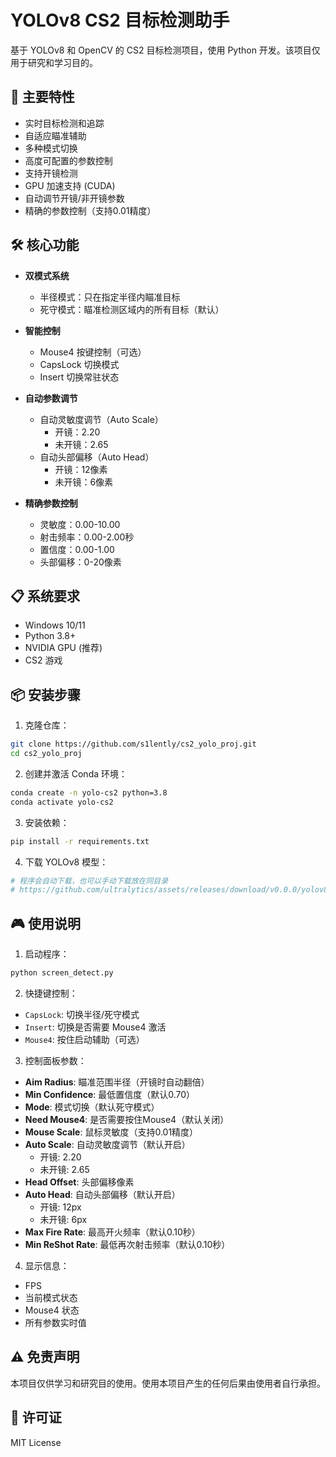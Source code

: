 # YOLOv8 CS2 目标检测助手

基于 YOLOv8 和 OpenCV 的 CS2 目标检测项目，使用 Python 开发。该项目仅用于研究和学习目的。

## 🚀 主要特性

- 实时目标检测和追踪
- 自适应瞄准辅助
- 多种模式切换
- 高度可配置的参数控制
- 支持开镜检测
- GPU 加速支持 (CUDA)
- 自动调节开镜/非开镜参数
- 精确的参数控制（支持0.01精度）

## 🛠️ 核心功能

- **双模式系统**
  - 半径模式：只在指定半径内瞄准目标
  - 死守模式：瞄准检测区域内的所有目标（默认）

- **智能控制**
  - Mouse4 按键控制（可选）
  - CapsLock 切换模式
  - Insert 切换常驻状态

- **自动参数调节**
  - 自动灵敏度调节（Auto Scale）
    - 开镜：2.20
    - 未开镜：2.65
  - 自动头部偏移（Auto Head）
    - 开镜：12像素
    - 未开镜：6像素

- **精确参数控制**
  - 灵敏度：0.00-10.00
  - 射击频率：0.00-2.00秒
  - 置信度：0.00-1.00
  - 头部偏移：0-20像素

## 📋 系统要求

- Windows 10/11
- Python 3.8+
- NVIDIA GPU (推荐)
- CS2 游戏

## 📦 安装步骤

1. 克隆仓库：
```bash
git clone https://github.com/s1lently/cs2_yolo_proj.git
cd cs2_yolo_proj
```

2. 创建并激活 Conda 环境：
```bash
conda create -n yolo-cs2 python=3.8
conda activate yolo-cs2
```

3. 安装依赖：
```bash
pip install -r requirements.txt
```

4. 下载 YOLOv8 模型：
```bash
# 程序会自动下载，也可以手动下载放在同目录
# https://github.com/ultralytics/assets/releases/download/v0.0.0/yolov8s.pt
```

## 🎮 使用说明

1. 启动程序：
```bash
python screen_detect.py
```

2. 快捷键控制：
- `CapsLock`: 切换半径/死守模式
- `Insert`: 切换是否需要 Mouse4 激活
- `Mouse4`: 按住启动辅助（可选）

3. 控制面板参数：
- **Aim Radius**: 瞄准范围半径（开镜时自动翻倍）
- **Min Confidence**: 最低置信度（默认0.70）
- **Mode**: 模式切换（默认死守模式）
- **Need Mouse4**: 是否需要按住Mouse4（默认关闭）
- **Mouse Scale**: 鼠标灵敏度（支持0.01精度）
- **Auto Scale**: 自动灵敏度调节（默认开启）
  - 开镜: 2.20
  - 未开镜: 2.65
- **Head Offset**: 头部偏移像素
- **Auto Head**: 自动头部偏移（默认开启）
  - 开镜: 12px
  - 未开镜: 6px
- **Max Fire Rate**: 最高开火频率（默认0.10秒）
- **Min ReShot Rate**: 最低再次射击频率（默认0.10秒）

4. 显示信息：
- FPS
- 当前模式状态
- Mouse4 状态
- 所有参数实时值

## ⚠️ 免责声明

本项目仅供学习和研究目的使用。使用本项目产生的任何后果由使用者自行承担。

## 📄 许可证

MIT License 